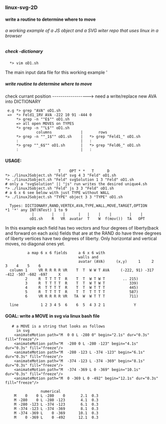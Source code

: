 ### linux-svg-2D
#### write a routine to determine where to move
###### a working example of a JS object and a SVG witer repo that uses linux in a browser

##### check -dictionary

      *> vim oD1.sh
      
 The main input data file for this working example
 '
##### write routine to determine where to move
check currant position   ------------------> need a write/replace new AVA into DICTIONARY

     e.g *> grep "AVA" oD1.sh
     =>  *> Feld1_1RV AVA -222 10 91 -444 0
         *> grep -n ""E$"" oD1.sh
         => all open MOVES on TYPES 
         *> grep -n ""L$"" oD1.sh
                  columns             |       rows
         *> grep -n ""_1$"" oD1.sh    |   *> grep "Feld1_" oD1.sh
         :                            |   : 
         *> grep ""_6$"" oD1.sh       |   *> grep "Feld6_" oD1.sh
         :                            |   :

#### USAGE:
                            T    OPT * *   T      D     
    *> ./linuxJSobject.sh "Feld" svg 4 3 "Feld" oD1.sh
    *> ./linuxJSobject.sh "Feld" svgSolution 1 3 "Feld" oD1.sh                 # only a "svgSolution" || "js" run writes the desired unique4.sh 
    *> ./linuxJSobject.sh "Feld" js 3 3 "Feld" oD1.sh                          # a 6 x 6 see below with just TYPE without WALL
    *> ./linuxJSobject.sh "TYPE" object 3 3 "TYPE" oD1.sh
    
      Types: DICTIONARY,RAND,VERTEX,AVA,TYPE,WALL,MOVE,TARGET,OPTION                 *1 '*' any INT(NTest) 1 to 9
                |        |    |      |   |    |    |        |    |
               oD1.sh    R   VR  avatar  T    W  f(mov())  TA   OPT     

In this example each field has two vectors and four degrees of liberty(back and forward on each axis)
fields that are at the RAND do have three degrees of liberty
vertices have two degrees of liberty. Only horizontal and vertical moves, no diagonal ones yet. 

              a map 6 x 6 fields     a 6 x 6 with
                                     walls and
                                     avatar (AVA)     (x,y)     1     2    3    4    5    6
      column 1     VR R R R R VR    T  T  W W T AVA     (-222, 91) -317 -412 -507 -602 -697     X
             2     R  T T T T  R    T  T  W T W T        .. 215)
             3     R  T T T T  R    T  T  W T W T           339)
             4     R  T T T T  R    T  T  W T T T           445)
             5     R  T T T T  R    T  T  T T T T           587)
             6     VR R R R R VR   TA  W  W T T T           711)
 
      line          1 2 3 4 5  6    6  5  4 3 2 1             Y
#### GOAL: write a MOVE in svg via linux bash file

       # a MOVE is a string that looks as follows
         in svg
        <animateMotion path="M  0 0 L -280 0" begin="2.1s" dur="0.3s" fill="freeze"/>
        <animateMotion path="M  -280 0 L -280 -123" begin="4.1s" dur="0.3s" fill="freeze"/>
        <animateMotion path="M  -280 -123 L -374 -123" begin="6.1s" dur="0.3s" fill="freeze"/>
        <animateMotion path="M  -374 -123 L -374 -369" begin="8.1s" dur="0.3s" fill="freeze"/>
        <animateMotion path="M  -374 -369 L 0 -369" begin="10.1s" dur="0.3s" fill="freeze"/>
        <animateMotion path="M  0 -369 L 0 -492" begin="12.1s" dur="0.3s" fill="freeze"/>
        
                    numerical
        M    0    0 L -280    0       2.1  0.3
        M -280    0 L -280 -123       4.1  0.3
        M -280 -123 L -374 -123       6.1  0.3
        M -374 -123 L -374 -369       8.1  0.3
        M -374 -369 L    0 -369      10.1  0.3
        M    0 -369 L    0 -492      12.1  0.3

